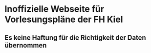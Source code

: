 # Inoffizielle Webseite für Vorlesungspläne der FH Kiel

## Es keine Haftung für die Richtigkeit der Daten übernommen
